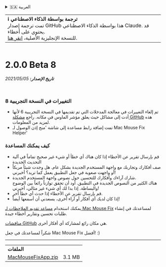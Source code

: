 <details>
<summary>🇸🇦 العربية</summary>

[🇬🇧 English (GitHub)](https://github.com/noah-nuebling/mac-mouse-fix/releases/tag/2.0.0-Beta-8)\
[🇦🇩 Català](https://redirect.macmousefix.com/?target=mmf-release&tag=2.0.0-Beta-8&locale=ca)\
[🇩🇪 Deutsch](https://redirect.macmousefix.com/?target=mmf-release&tag=2.0.0-Beta-8&locale=de)\
[🇪🇸 Español](https://redirect.macmousefix.com/?target=mmf-release&tag=2.0.0-Beta-8&locale=es)\
[🇫🇷 Français](https://redirect.macmousefix.com/?target=mmf-release&tag=2.0.0-Beta-8&locale=fr)\
[🇮🇩 Indonesia](https://redirect.macmousefix.com/?target=mmf-release&tag=2.0.0-Beta-8&locale=id)\
[🇮🇹 Italiano](https://redirect.macmousefix.com/?target=mmf-release&tag=2.0.0-Beta-8&locale=it)\
[🇭🇺 Magyar](https://redirect.macmousefix.com/?target=mmf-release&tag=2.0.0-Beta-8&locale=hu)\
[🇳🇱 Nederlands](https://redirect.macmousefix.com/?target=mmf-release&tag=2.0.0-Beta-8&locale=nl)\
[🇵🇱 Polski](https://redirect.macmousefix.com/?target=mmf-release&tag=2.0.0-Beta-8&locale=pl)\
[🇧🇷 Português (Brasil)](https://redirect.macmousefix.com/?target=mmf-release&tag=2.0.0-Beta-8&locale=pt-BR)\
[🇵🇹 Português (Portugal)](https://redirect.macmousefix.com/?target=mmf-release&tag=2.0.0-Beta-8&locale=pt-PT)\
[🇷🇴 Română](https://redirect.macmousefix.com/?target=mmf-release&tag=2.0.0-Beta-8&locale=ro)\
[🇸🇪 Svenska](https://redirect.macmousefix.com/?target=mmf-release&tag=2.0.0-Beta-8&locale=sv)\
[🇻🇳 Tiếng Việt](https://redirect.macmousefix.com/?target=mmf-release&tag=2.0.0-Beta-8&locale=vi)\
[🇹🇷 Türkçe](https://redirect.macmousefix.com/?target=mmf-release&tag=2.0.0-Beta-8&locale=tr)\
[🇨🇿 Čeština](https://redirect.macmousefix.com/?target=mmf-release&tag=2.0.0-Beta-8&locale=cs)\
[🇬🇷 Ελληνικά](https://redirect.macmousefix.com/?target=mmf-release&tag=2.0.0-Beta-8&locale=el)\
[🇷🇺 Русский](https://redirect.macmousefix.com/?target=mmf-release&tag=2.0.0-Beta-8&locale=ru)\
[🇺🇦 Українська](https://redirect.macmousefix.com/?target=mmf-release&tag=2.0.0-Beta-8&locale=uk)\
[🇮🇱 עברית](https://redirect.macmousefix.com/?target=mmf-release&tag=2.0.0-Beta-8&locale=he)\
**🇸🇦 العربية**\
[🇮🇳 हिन्दी](https://redirect.macmousefix.com/?target=mmf-release&tag=2.0.0-Beta-8&locale=hi)\
[🇹🇭 ไทย](https://redirect.macmousefix.com/?target=mmf-release&tag=2.0.0-Beta-8&locale=th)\
[🇨🇳 中文 (简体)](https://redirect.macmousefix.com/?target=mmf-release&tag=2.0.0-Beta-8&locale=zh-Hans)\
[🇨🇳 中文 (繁體)](https://redirect.macmousefix.com/?target=mmf-release&tag=2.0.0-Beta-8&locale=zh-Hant)\
[🇭🇰 中文（香港)](https://redirect.macmousefix.com/?target=mmf-release&tag=2.0.0-Beta-8&locale=zh-HK)\
[🇯🇵 日本語](https://redirect.macmousefix.com/?target=mmf-release&tag=2.0.0-Beta-8&locale=ja)\
[🇰🇷 한국어](https://redirect.macmousefix.com/?target=mmf-release&tag=2.0.0-Beta-8&locale=ko)\
[Help translate Mac Mouse Fix to different languages!](https://github.com/noah-nuebling/mac-mouse-fix/discussions/731)
</details>
<table align=><td>
<b>ℹ️ ترجمة بواسطة الذكاء الاصطناعي</b><br>
تمت ترجمة إصدار GitHub هذا بواسطة الذكاء الاصطناعي Claude. قد يحتوي على أخطاء.<br>
للنسخة الإنجليزية الأصلية، <a href="https://github.com/noah-nuebling/mac-mouse-fix/releases/tag/2.0.0-Beta-8">انقر هنا</a>.
</td></table>

<table></table>

# 2.0.0 Beta 8
***تاريخ الإصدار:** 05‏/05‏/2021*

<br>

### التغييرات في النسخة التجريبية 8

- تم إلغاء التغييرات في معالجة المدخلات التي تم تقديمها في النسخة التجريبية 6 لأنها أدت إلى مشاكل حيث يعلق مؤشر الماوس في مكانه. راجع [مشكلة GitHub](https://github.com/noah-nuebling/mac-mouse-fix/issues/93) هذه لمزيد من المعلومات.
- تمت إضافة رابط مساعدة إلى شاشة 'منح إذن الوصول لـ Mac Mouse Fix Helper'

### كيف يمكنك المساعدة

- قم بإرسال تقرير عن الأخطاء إذا كان هناك أي خطأ أو شيء غير صحيح تماماً في آلية التحديث الجديدة
- صف أفكارك وتجاربك مع واجهة المستخدم الجديدة بشكل عام. هل وجدت شيئاً مربكاً أو واجهت صعوبة في جعل التطبيق يعمل كما تريد؟ أخبرني!
- شارك آراءك وأفكارك للتحسين حول نصوص واجهة المستخدم الجديدة.\
   هناك الكثير من النصوص الجديدة في التطبيق. أود أن تحقق توازناً رائعاً بين الوضوح والبساطة. إذا بدا لك أي شيء غير مثالي، أخبرني!
- قم بإرسال تقرير عن الأخطاء إذا حدث أي خطأ آخر.
- إذا كان لديك أي أفكار أو آراء أخرى، يسعدني أن أسمعها أيضاً!

يمكنك استخدام [مساعد تقديم الملاحظات لـ Mac Mouse Fix](https://github.com/noah-nuebling/mac-mouse-fix/issues/new/choose) لمساعدتك في إنشاء طلبات تحسين وتقارير أخطاء جيدة.

[مناقشات GitHub](https://github.com/noah-nuebling/mac-mouse-fix/discussions/82) هي مكان رائع لمشاركة أي أفكار أخرى.

شكراً لمساعدتك في جعل Mac Mouse Fix أفضل! :)

---

<table align="start">
<tr>
    <td colspan=2>
        <b>الملفات</b>
    </td>
</tr>
<tr>
    <td><a href="https://github.com/noah-nuebling/mac-mouse-fix/releases/download/2.0.0-Beta-8/MacMouseFixApp.zip">MacMouseFixApp.zip</a></td>
    <td>3.1 MB</td>
</tr>
</table>